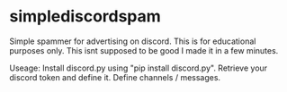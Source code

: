 # simplediscordspam
Simple spammer for advertising on discord. This is for educational purposes only. This isnt supposed to be good I made it in a few minutes.

Useage: Install discord.py using "pip install discord.py". Retrieve your discord token and define it. Define channels / messages.
